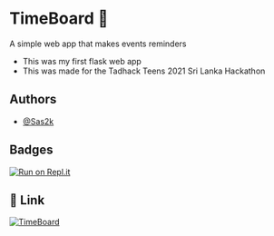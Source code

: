 
# TimeBoard 📅

A simple web app that makes events reminders

- This was my first flask web app
- This was made for the Tadhack Teens 2021 Sri Lanka Hackathon

## Authors

- [@Sas2k](https://www.github.com/Sas2k)


## Badges

[![Run on Repl.it](https://repl.it/badge/github/Sas2k/TimeBoard)](https://repl.it/github/Sas2k/TimeBoard)


## 🔗 Link
[![TimeBoard](https://timeboard-v1.sas2k.repl.co/)](https://timeboard-v1.sas2k.repl.co/)

